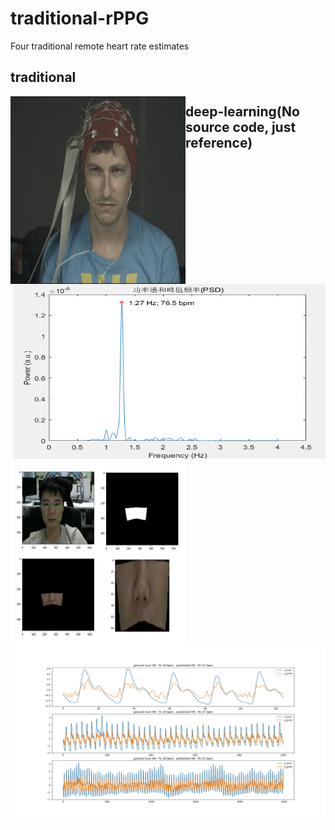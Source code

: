 # traditional-rPPG
Four traditional remote heart rate estimates

## traditional
<p><img src=".\pic\1111.png" width="280" height="300" alt="video" align ="left"> <img src=".\pic\HR.png" width="500" height="280" alt="predict" align="right"></p>  

## deep-learning(No source code, just reference)

<img src=".\pic\ROI.png" width="280" height="300" alt="video" align ="left">
<img src=".\pic\0003_3.jpg" width="500" height="280" alt="predict"  align="right">
